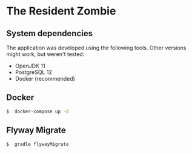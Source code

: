 # The Resident Zombie

## System dependencies

The application was developed using the following tools. Other versions might work, but weren't tested:
- OpenJDK 11
- PostgreSQL 12
- Docker (recommended)

## Docker

```sh
$  docker-compose up -d
```

## Flyway Migrate

```sh
$  gradle flywayMigrate
```